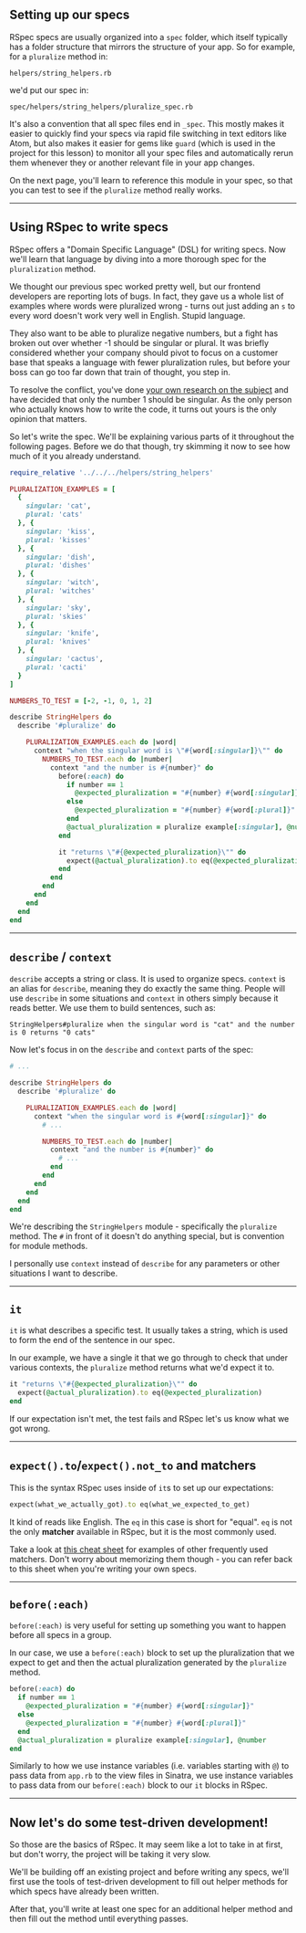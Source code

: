 ## Setting up our specs

RSpec specs are usually organized into a `spec` folder, which itself typically has a folder structure that mirrors the structure of your app. So for example, for a `pluralize` method in:

```
helpers/string_helpers.rb
```

we'd put our spec in:

```
spec/helpers/string_helpers/pluralize_spec.rb
```

It's also a convention that all spec files end in `_spec`. This mostly makes it easier to quickly find your specs via rapid file switching in text editors like Atom, but also makes it easier for gems like `guard` (which is used in the project for this lesson) to monitor all your spec files and automatically rerun them whenever they or another relevant file in your app changes.

On the next page, you'll learn to reference this module in your spec, so that you can test to see if the `pluralize` method really works.

---

## Using RSpec to write specs

RSpec offers a "Domain Specific Language" (DSL) for writing specs. Now we'll learn that language by diving into a more thorough spec for the `pluralization` method.

We thought our previous spec worked pretty well, but our frontend developers are reporting lots of bugs. In fact, they gave us a whole list of examples where words were pluralized wrong - turns out just adding an `s` to every word doesn't work very well in English. Stupid language.

They also want to be able to pluralize negative numbers, but a fight has broken out over whether -1 should be singular or plural. It was briefly considered whether your company should pivot to focus on a customer base that speaks a language with fewer pluralization rules, but before your boss can go too far down that train of thought, you step in.

To resolve the conflict, you've done [your own research on the subject](http://english.stackexchange.com/questions/9735/is-1-singular-or-plural) and have decided that only the number 1 should be singular. As the only person who actually knows how to write the code, it turns out yours is the only opinion that matters.

So let's write the spec. We'll be explaining various parts of it throughout the following pages. Before we do that though, try skimming it now to see how much of it you already understand.

``` ruby
require_relative '../../../helpers/string_helpers'

PLURALIZATION_EXAMPLES = [
  {
    singular: 'cat',
    plural: 'cats'
  }, {
    singular: 'kiss',
    plural: 'kisses'
  }, {
    singular: 'dish',
    plural: 'dishes'
  }, {
    singular: 'witch',
    plural: 'witches'
  }, {
    singular: 'sky',
    plural: 'skies'
  }, {
    singular: 'knife',
    plural: 'knives'
  }, {
    singular: 'cactus',
    plural: 'cacti'
  }
]

NUMBERS_TO_TEST = [-2, -1, 0, 1, 2]

describe StringHelpers do
  describe '#pluralize' do

    PLURALIZATION_EXAMPLES.each do |word|
      context "when the singular word is \"#{word[:singular]}\"" do
        NUMBERS_TO_TEST.each do |number|
          context "and the number is #{number}" do
            before(:each) do
              if number == 1
                @expected_pluralization = "#{number} #{word[:singular]}"
              else
                @expected_pluralization = "#{number} #{word[:plural]}"
              end
              @actual_pluralization = pluralize example[:singular], @number
            end

            it "returns \"#{@expected_pluralization}\"" do
              expect(@actual_pluralization).to eq(@expected_pluralization)
            end
          end
        end
      end
    end
  end
end
```

---

## `describe` / `context`

`describe` accepts a string or class. It is used to organize specs. `context` is an alias for `describe`, meaning they do exactly the same thing. People will use `describe` in some situations and `context` in others simply because it reads better. We use them to build sentences, such as:

```
StringHelpers#pluralize when the singular word is "cat" and the number is 0 returns "0 cats"
```

Now let's focus in on the `describe` and `context` parts of the spec:

``` ruby
# ...

describe StringHelpers do
  describe '#pluralize' do

    PLURALIZATION_EXAMPLES.each do |word|
      context "when the singular word is #{word[:singular]}" do
        # ...

        NUMBERS_TO_TEST.each do |number|
          context "and the number is #{number}" do
            # ...
          end
        end
      end
    end
  end
end
```

We're describing the `StringHelpers` module - specifically the `pluralize` method. The `#` in front of it doesn't do anything special, but is convention for module methods.

I personally use `context` instead of `describe` for any parameters or other situations I want to describe.

---

## `it`

`it` is what describes a specific test. It usually takes a string, which is used to form the end of the sentence in our spec.

In our example, we have a single it that we go through to check that under various contexts, the `pluralize` method returns what we'd expect it to.

``` ruby
it "returns \"#{@expected_pluralization}\"" do
  expect(@actual_pluralization).to eq(@expected_pluralization)
end
```

If our expectation isn't met, the test fails and RSpec let's us know what we got wrong.

---

## `expect().to`/`expect().not_to` and matchers

This is the syntax RSpec uses inside of `it`s to set up our expectations:

``` ruby
expect(what_we_actually_got).to eq(what_we_expected_to_get)
```

It kind of reads like English. The `eq` in this case is short for "equal". `eq` is not the only __matcher__ available in RSpec, but it is the most commonly used.

Take a look at [this cheat sheet](https://upcase.com/test-driven-rails-resources/matchers.pdf) for examples of other frequently used matchers. Don't worry about memorizing them though - you can refer back to this sheet when you're writing your own specs.

---

## `before(:each)`

`before(:each)` is very useful for setting up something you want to happen before all specs in a group.

In our case, we use a `before(:each)` block to set up the pluralization that we expect to get and then the actual pluralization generated by the `pluralize` method.

``` ruby
before(:each) do
  if number == 1
    @expected_pluralization = "#{number} #{word[:singular]}"
  else
    @expected_pluralization = "#{number} #{word[:plural]}"
  end
  @actual_pluralization = pluralize example[:singular], @number
end
```

Similarly to how we use instance variables (i.e. variables starting with `@`) to pass data from `app.rb` to the view files in Sinatra, we use instance variables to pass data from our `before(:each)` block to our `it` blocks in RSpec.

---

## Now let's do some test-driven development!

So those are the basics of RSpec. It may seem like a lot to take in at first, but don't worry, the project will be taking it very slow.

We'll be building off an existing project and before writing any specs, we'll first use the tools of test-driven development to fill out helper methods for which specs have already been written.

After that, you'll write at least one spec for an additional helper method and then fill out the method until everything passes.
